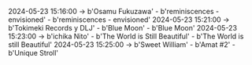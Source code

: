2024-05-23 15:16:00 -> b'Osamu Fukuzawa' - b'reminiscences - envisioned' - b'reminiscences - envisioned'
2024-05-23 15:21:00 -> b'Tokimeki Records y DLJ' - b'Blue Moon' - b'Blue Moon'
2024-05-23 15:23:00 -> b'ichika Nito' - b'The World is Still Beautiful' - b'The World is still Beautiful'
2024-05-23 15:25:00 -> b'Sweet William' - b'Amat #2' - b'Unique Stroll'
